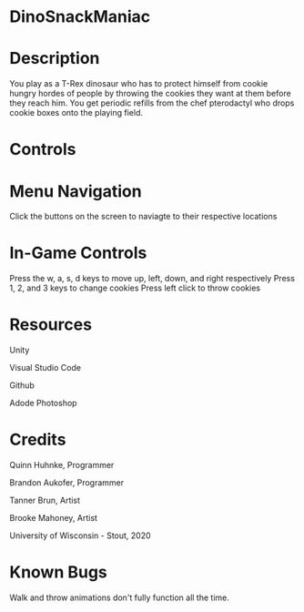# DinoSnackManiac
# Description
You play as a T-Rex dinosaur who has to protect himself from cookie hungry hordes of people by throwing the cookies they want at them before they reach him. You get periodic refills from the chef pterodactyl who drops cookie boxes onto the playing field.

# Controls

# Menu Navigation
Click the buttons on the screen to naviagte to their respective locations
# In-Game Controls
Press the w, a, s, d keys to move up, left, down, and right respectively
Press 1, 2, and 3 keys to change cookies
Press left click to throw cookies

# Resources
Unity

Visual Studio Code

Github

Adode Photoshop

# Credits
Quinn Huhnke, Programmer

Brandon Aukofer, Programmer

Tanner Brun, Artist

Brooke Mahoney, Artist

University of Wisconsin - Stout, 2020

# Known Bugs
Walk and throw animations don't fully function all the time.

